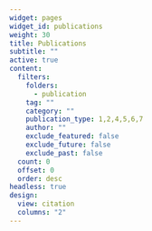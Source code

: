 ```yaml
---
widget: pages
widget_id: publications
weight: 30
title: Publications
subtitle: ""
active: true
content:
  filters:
    folders:
      - publication
    tag: ""
    category: ""
    publication_type: 1,2,4,5,6,7
    author: ""
    exclude_featured: false
    exclude_future: false
    exclude_past: false
  count: 0
  offset: 0
  order: desc
headless: true
design:
  view: citation
  columns: "2"
---
```

